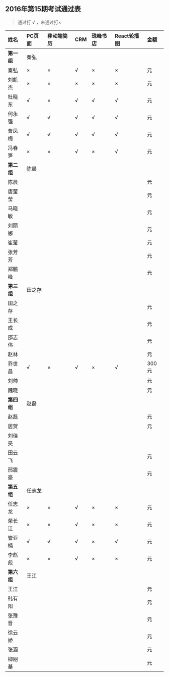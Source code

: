 ##  2016年第15期考试通过表
>  通过打 √ ，未通过打×

|姓名|PC页面|移动端简历|CRM|珠峰书店|React轮播图|金额|
|:----|:----|:----|:----|:----|:----|:----|
|**第一组**|秦弘| | | | | |
|秦弘|×|×|√|×|×|元|
|刘凯杰|×|×|×|×|×|元|
|杜晓东|√|×|√|√|√|元|
|何永强|√|√|√|√|√|元|
|曹凤梅|√|√|√|√|√|元|
|冯春笋|×|×|√|×|√|元|
|**第二组**|陈晨| | | | | |
|陈晨| | | | | |元|
|唐莹莹| | | | | |元|
|马晓敏| | | | | |元|
|刘丽娜| | | | | |元|
|崔莹| | | | | |元|
|张芳芳| | | | | |元|
|郑鹏峰| | | | | |元|
|**第三组**|田之存| | | | | |
|田之存| | | | | |元|
|王长成| | | | | |元|
|邵志伟| | | | | |元|
|赵林| | | | | |元|
|乔世昌|√|×|√|×|√|300元|
|刘帅| | | | | |元|
|魏晓| | | | | |元|
|**第四组**|赵磊| | | | | |
|赵磊| | | | | |元|
|居贺| | | | | |元|
|刘佳昊|| | | | | |元|
|田云飞| | | | | |元|
|邢震豪| | | | | |元|
|**第五组**|任志龙| | | | | |
|任志龙|×|×| √|×|×|元|
|荣长江|×|×| √|×|×|元|
|管亚楠|√|√| √|×|√|元|
|李彪彪|×|×| √|×|×|元|
|**第六组**|王江| | | | | |
|王江| | | | | |元|
|韩有阳| | | | | |元|
|张豫晋| | | | | |元|
|徐云娇| | | | | |元|
|张涵| | | | | |元|
|柳朋基| | | | | |元|

